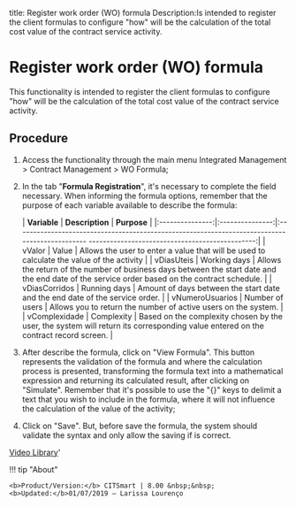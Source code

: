 title: Register work order (WO) formula
Description:Is intended to register the client formulas to configure "how" will be the calculation of the total cost value of the contract service activity.
# Register work order (WO) formula

This functionality is intended to register the client formulas to configure "how" will be the calculation of the total cost value of the contract service activity.

Procedure
-------------

1.  Access the functionality through the main menu Integrated Management \>
    Contract Management \> WO Formula;

2.  In the tab "**Formula Registration**", it's necessary to complete the field
    necessary. When informing the formula options, remember that the purpose of
    each variable available to describe the formula:

    |   **Variable**  | **Description** |                                                                  **Purpose**                                                                  |
    |:---------------:|:---------------:|:----------------------------------------------------------------------------------------------  -----------------------------------------------:|
    |      vValor     |      Value      |                           Allows the user to enter a value that will be used to calculate the value of the activity                           |
    |    vDiasUteis   |   Working days  | Allows the return of the number of business days between the start date and the end date of the service order based on the contract schedule. |
    |  vDiasCorridos  |   Running days  |                                  Amount of days between the start date and the end date of the service order.                                 |
    | vNumeroUsuarios | Number of users |                                         Allows you to return the number of active users on the system.                                        |
    |  vComplexidade  |    Complexity   |       Based on the complexity chosen by the user, the system will return its corresponding value entered on the contract record screen.       |

3.  After describe the formula, click on "View Formula". This button represents
    the validation of the formula and where the calculation process is
    presented, transforming the formula text into a mathematical expression and
    returning its calculated result, after clicking on "Simulate". Remember that
    it's possible to use the "{}" keys to delimit a text that you wish to
    include in the formula, where it will not influence the calculation of the
    value of the activity;

4.  Click on "Save". But, before save the formula, the system should validate
    the syntax and only allow the saving if is correct.

<i class='fa fa-youtube-play  fa-2x' style='color:#97ce17;vertical-align: middle;'> </i> [Video Library](https://www.youtube.com/playlist?list=PLB5qK2uzf2ROEeoHh3EbsZJxjr9hJSLIV)'

!!! tip "About"

    <b>Product/Version:</b> CITSmart | 8.00 &nbsp;&nbsp;
    <b>Updated:</b>01/07/2019 – Larissa Lourenço
